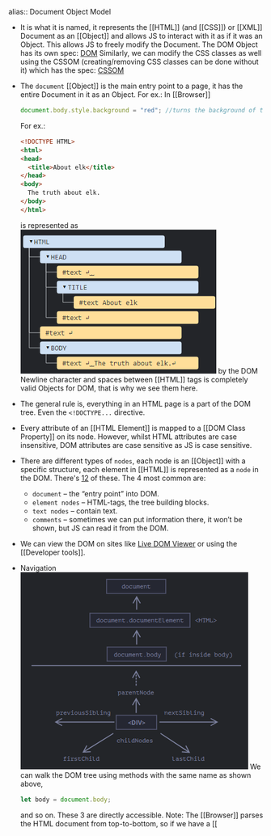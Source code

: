 alias:: Document Object Model

- It is what it is named, it represents the [[HTML]] (and [[CSS]]) or [[XML]] Document as an [[Object]] and allows JS to interact with it as if it was an Object. This allows JS to freely modify the Document.
  The DOM Object has its own spec: [DOM](https://dom.spec.whatwg.org/)
  Similarly, we can modify the CSS classes as well using the CSSOM (creating/removing CSS classes can be done without it) which has the spec: [CSSOM](https://www.w3.org/TR/cssom-1/)
- The ``document`` [[Object]] is the main entry point to a page, it has the entire Document in it as an Object.
  For ex.:
  In [[Browser]]
  ```js
  document.body.style.background = "red"; //turns the background of the Document red.
  ```
  
  For ex.:
  ```html
  <!DOCTYPE HTML>
  <html>
  <head>
    <title>About elk</title>
  </head>
  <body>
    The truth about elk.
  </body>
  </html>
  ```
  
  is represented as
  ![image.png](../assets/image_1687267144086_0.png)
  by the DOM
  Newline character and spaces between [[HTML]] tags is completely valid Objects for DOM, that is why we see them here.
- The general rule is, everything in an HTML page is a part of the DOM tree. Even the ``<!DOCTYPE...`` directive.
- Every attribute of an [[HTML Element]] is mapped to a [[DOM Class Property]] on its node. 
  However, whilst HTML attributes are case insensitive, DOM attributes are case sensitive as JS is case sensitive.
- There are different types of ``nodes``, each node is an [[Object]] with a specific structure, each element in [[HTML]] is represented as a ``node`` in the DOM. There's [12](https://dom.spec.whatwg.org/#node) of these.
  The 4 most common are:
  * ``document`` – the “entry point” into DOM.
  * ``element nodes`` – HTML-tags, the tree building blocks.
  * ``text nodes`` – contain text.
  * ``comments`` – sometimes we can put information there, it won’t be shown, but JS can read it from the DOM.
- We can view the DOM on sites like [Live DOM Viewer](https://software.hixie.ch/utilities/js/live-dom-viewer/) or using the [[Developer tools]].
- Navigation
  ![image.png](../assets/image_1687276220476_0.png)
  We can walk the DOM tree using methods with the same name as shown above, 
  ```js
  let body = document.body; 
  ``` 
  and so on. These 3 are directly accessible.
  Note: The [[Browser]] parses the HTML document from top-to-bottom, so if we have a [[<script>]] tag before an element, then it can't see it in the DOM yet. We can have the script tag in the head tag which means the ``document.body`` itself can be [[null]]. In DOM null simply means the element doesn't exist.
  This is why it is recommended to have the script tag at the bottom.
  
  To traverse
  ```js
  let x = document.body.firstChild;
  if (x.hasChildNodes()){
   for(let child of x.childNodes) {
     console.log(child.innerText);
    }
  }
  ```
  ``<node>.hasChildNodes()`` returns true if the node has child nodes. 
  ``.childNodes`` returns an Array-like Object, called a ``Collection``, which is an [[Iterable]] so it can be looped over. However, it is advised to use ``for..of`` [[Loop]] and not ``for..in`` as the latter even enumerates over properties that aren't related to the DOM.
  
  * DOM collections are live and read-only, we can't replace a node with another node. However we can add/remove children and they represent the live state of the node in the Document. If we modify a node then its changes are rendered right away (after being called in the [[Message Queue]])
  
  * Sometimes we don't want to traverse all nodes, just specific type of nodes, for element nodes we have
  ![image.png](../assets/image_1687277449222_0.png)
  The top document node is its own node, so 
  ```js
  alert( document.documentElement.parentNode ); // document
  alert( document.documentElement.parentElement ); // null
  ```
  This is useful if we wish to traverse all the way up,
  ```js
  //let elem = ... some node...;
  while(elem = elem.parentElement) {...} 
  ```
-
- Searching for elements
  We can also search for individual nodes directly.
  
  If they have an ``id`` attribute set then we can get them directly
  ```html
  <div id= "yo">
   ...
  
  <script>
   yo.style.background="red"; //ok
  </script>
  ``` 
  Or we can use the ``document.getElementById("<id>")`` method to get the node.
  It is recommended to use this method as the direct access method relies on the mixing of namespaces of JS and DOM, which means it may not be clear to the reader to understand if the variable came from the JS or the DOM and it can be easily [[Shadowed]] by any JS element as well.
  
  * ``document.getElementById("<id>")`` 
  * ``document.querySelectorAll("<css>")``: Any valid [[CSS]] selector can be used here, and then a collection of such nodes is returned. It can even use [[CSS]] pseudo-classes like ``document.querySelectorAll(":hover")`` returns the current nodes being hovered over (from the html node to the given node in depth order)
  *  ``document.querySelector("<css>")``: Same as above except only searches for as long as a single node matching the selector is found, then stops. Meaning it is faster.
  * ``<node>.matches("<css>")``: Returns a bool, true if the given node matches the CSS selector.
  * ``<node>.closest("<css>")``: Starts checking the current node, then its parent, and so on until a node matching the css is found then returns that node. 
  * ``<node>.getElementsByTagName("<tagname>")``: Returns a collection of child nodes that have the given tag. The tag can be "*" meaning any tag. 
  * ``<node>.getElementsByClassName("<classname>")``
  * ``document.getElementsByTagName("<tag name>")``: Searches the whole document and returns a collection with these nodes.
  ![image.png](../assets/image_1687323010732_0.png)
  
  By ``Live``, it means that these methods return the live node, so it represents the current state on the DOM and would get updated if the DOM does, similarly, updating them would update the DOM. In contract, the ``...querySelector...`` return ``static`` elements, which don't represent the Live state of the DOM.
  
  * The ``document....(...)`` methods can be called by any Element Node as well. 
  For ex.:
  ```html
  <div>
   <span>
   </span>
  </div>
  <script>
  let div = document.querySelector('div'); 
  let span = div.querySelect('span'); //works
  </script>
  ```
  The nodes then are searched inside the given node, so only the children of a node are evaluated.
- DOM Node Classes
  ![image.png](../assets/image_1687328193414_0.png)
  This is the hierarchy with the EventTarget abstract [[Class]] at the top, JS doesn't have the concept of abstract classes, it just means that by convention it is a class that shouldn't be made an object of, just inherited using [[Prototype Object]].
  EventTarget also provides [[Browser Event]]s. This is why all nodes can have an event hooked to them.
  We can use [[Console]].dir to see any node's prototypal chain.
  
  [[Browser]]s provide all these classes to the JS environment, hence we can directly check them too.
  For ex.:
  ```js
  alert( document.body instanceof HTMLBodyElement ); // true
  alert( document.body instanceof HTMLElement ); // true
  alert( document.body instanceof Element ); // true
  alert( document.body instanceof Node ); // true
  alert( document.body instanceof EventTarget ); // true
  ```
  uses ``instanceOf`` [[Operator]]
- [[DOM Class Property]]
-
- Creating and Inserting Nodes:
  To create:
  * ``document.createElement("<tag name>")``: Creates an Element type node of the given tagname. Recall that tagNames are basically the name of the element. 
  
  * ``document.createTextNode("<text node content>")``:
  ...and so on for other types of nodes as well.
  
  Now to insert the created node:
  * ``<node>.append(...nodes or strings)`` – append nodes or strings *at the end* of `node`,
  * ``<node>.prepend(...nodes or strings)`` – insert nodes or strings *at the beginning* of `node`,
  * ``<node>.before(...nodes or strings)`` –- insert nodes or strings *before* `node`,
  * ``<node>.after(...nodes or strings)`` –- insert nodes or strings *after* `node`,
  * ``<node>.replaceWith(...nodes or strings)`` –- replaces `node` with the given nodes or strings.
  They use the spread [[Operator]] so multiple nodes or strings can be inserted at once.
  Stings inserted are not parsed, so even if they contain HTML syntax, they are added `as-is`.
  
  Like so
  ![image.png](../assets/image_1687454198531_0.png)
  For ex.:
  ```html
  <ol id="ol">
    <li>0</li>
    <li>1</li>
    <li>2</li>
  </ol>
  
  <script>
    ol.before('before'); // insert string "before" before <ol>
    ol.after('after'); // insert string "after" after <ol>
  
    let liFirst = document.createElement('li');
    liFirst.innerHTML = 'prepend';
    ol.prepend(liFirst); // insert liFirst at the beginning of <ol>
  
    let liLast = document.createElement('li');
    liLast.innerHTML = 'append';
    ol.append(liLast); // insert liLast at the end of <ol>
  </script>
  ```
  Creates
  ```html
  before
  <ol id="ol">
    <li>prepend</li>
    <li>0</li>
    <li>1</li>
    <li>2</li>
    <li>append</li>
  </ol>
  after
  ```
  
  * There is another way to insert nodes, using the ``<node>.insertAdjacementElement("<where string>", "<html string>")``, ``<node>.insertAdjacementText("<where string>", "<html string>")`` and so on.
  These methods takes a ``where`` string, which can be a value from "beforebegin", "afterbegin", "beforeend" and "afterend" and defines the position, and an [[HTML]] [[String]] which is parsed as HTML and the created node/text/etc. inserted at the given position.
  Like so
  ![image.png](../assets/image_1687454718947_0.png)
  
  * Old ways of adding nodes to DOM
   ``<parent node>.appendChild(<child Node>)``: An old method, returns the inserted node as well. 
   ``<parent node>.insertBefore(<node>, <next sibling node>)``: Same
  
  * ``document.write("<html string>")``: The html passed is parsed and then inserted right where the method was called in the HTML document. Deprecated as it can only be used while the Document is loading. If it is used after the page has loaded, it overwrites the entire Document with the given html.
- (Re)moving a Node
  ``<node>.remove()``: Removes the node and updates the DOM and [[HTML]] Document. 
  
  To move a node, we simply get the node and insert it any new place. It is automatically removed from its old place and inserted at the new place.
  
  * ``<parent node>replaceChild(<node>, <old child node>)``: An old method, returns the inserted node. Replaces the old child node with the given node from the children of the parent node.
  *  ``<parent node>removeChild(<node>)``: Same.
- ``<node>.cloneNode(<bool shouldDeepCopy>)``
  Returns a copy of the node. That is, it clones a node. If the provided bool is true, the children elements are cloned as well otherwise only the given node is cloned with all its attributes as well.
- ``DocumentFragment``
  This [[Class]] can be used to create a 'transparent' list of nodes that can be inserted anywhere, and this `wrapper` doesn't do anything.
  For ex.:
  ```js
  let x = new DocumentFragment();
  let div = document.createElement('div');
  let div2= document.createElement('div');
  x.push(div);
  x.push(div2);
  
  document.query....(...).append(...x); //works, only div and div2 are inserted
  ```
  It's not necessary to use this wrapper class, as a normal [[Array]] would work the same as well.
- Scrolling
  We can scroll a page using JS  by setting
  ``document.documentElement.scrollTop`` or ``..scrollLeft`` [[DOM Class Property]] to raw values, in safari we instead use ``document.body.scrollTop``/``..scrollLeft``.``
  
  window.scrollBy(x,y)`` or ``window.scrollTo(x,y)`` which work the same way in all browsers. ``.scrollTo`` makes sure the x,y is at the top-left of the current [[window]].
  
  ``<node>.scrollIntoView(<bool top>)`` Brings node into viewport. If top is default/false, then the bottom edge of the element is aligned with the bottom of the window, otherwise the top one.
  
  ``document.body.style.overlow`` If this [[CSS Property]] is set to "hidden", the scrollbar disappears and scrolling is forbidden for the element, which is body here so it forbids it for the whole page.
- [[HTML Element]] coordinates
  Each ``node`` is generally positioned using either 1 of these 2 coordinate systems 
  
  * Relative to the window: Basically relative to the window's top-left. Let's call them [clientX/clientY](https://javascript.info/coordinates).
  * Relative to the Document:  Relative to the document's top-left. Let's call them pageX/pageY.
  
  For ex.:
  ![image.png](../assets/image_1687829516610_0.png)
  As we can see for the given element, if it is relative to the window (clientX/Y) then it's position has changed as the clientY is shorter after scrolling the window up. But if it is relative to the document, which it is in this case, it's pageY value still remains the same. 
  
  The ``<node>.getBoundingClientRect()`` [[DOM Class Property]] method returns a ``DOMRect`` [[Class]]' object which represents a minimal rectangle that encapsulates the entire element. Then the methods on this object return properties of this rectange.
  ``<DOMRect object>.x``/``.y``: PageX/PageY
  ``.width``/``.height``: Can be -ve.
  ``.left/top/right/bottom``: Returns either the x-coordinate (for left and right) or the y-coordinate (for top and bottom)
  Like so
  ![image.png](../assets/image_1687830169589_0.png)
  
  If the rectangle is flipped so the right bottom was x and y then the left/top won't match the x and y, this is why they are 2 separate properties.
  
  * The ``document.elementFromPoint(x,y)`` returns the most-nested element from the given coordinates (clientX/Y). It returns null if the given coordinates are outside the range of the window.
- Forms and control elements
  [Form](https://html.spec.whatwg.org/multipage/forms.html)s in [[HTML]] are an [[HTML Element]] which are treated specially. Similarly, control elements like ``input`` are also treated specially by [[Browser]]s.
  
  They are available in a named and ordered collection ``<node>.forms`` so all forms directly under a node are available in its ``.forms``. Like the forms in the main document are in ``document.forms``. 
  Since they are named and ordered, we can access a form node like ``<node>.forms.myForm`` where ``myForm`` is its ``id`` or with ``<node>.forms[0]`` if its the first form under the node (from top to bottom in the [[HTML]] Document).
  For ex.:
  ```html
  <form name="my">
    <input name="one" value="1">
    <input name="two" value="2">
  </form>
  
  <script>
  
    let form = document.forms.my; // <form name="my"> element
  
    let elem = form.elements.one; // <input name="one"> element
  
    alert(elem.value); // 1
  </script>
  ```
  ``Form`` nodes have a prop ``.elements`` which is also a named Collection of nodes under the form but the ``name`` is used instead of the ``id``. If there are multiple elements with the same ``name``, then it returns a collection instead of a node. All control elements under a form, despite any level are available to ``<form>.elements``.
  
  * All elements under a ``<form>.elements`` are also properties on the form Object itself, however, if the name of the form changes then the old properties and new ones are still valid.
  That is
  ```html
  <form name="yo">
    <input name = "x" >
  </form>
  
  <script>
   let form = document.forms.yo;
   let x= form.x; //works
   x.name="y";
  let y = form.x; //still works
  let y1= form.elements.x; //doesnt exist
  
  </script>
  ```
  
  * All elements under a form have a backreference to the form itself which is kept in ``<node>.form`` property of the nodes under the form.
  ![image.png](../assets/image_1688003269350_0.png)
  
  * Forms have a [[Browser Event]] ``submit`` which is triggered when the form submits. We can also use ``<form node>.submit()`` to do so manually.
  For ex.:
  ```js
  let form = document.createElement('form');
  form.action = 'https://google.com/search';
  form.method = 'GET';
  
  form.innerHTML = '<input name="q" value="test">';
  
  // the form must be in the document to submit it
  document.body.append(form);
  
  form.submit();
  ```
- Page Events
  There are a few important [[Browser Event]]s that trigger on an [[HTML]] page's lifecycle.
  
  The events are triggered in this order:
  ``DOMContentLoaded``: The DOM is loaded and ready. The [[<script>]]s of the page are loaded as well, but [[Async]] scripts and dynamically generated scripts are loaded after this event. 
  The event handler has to be on the ``document`` [[DOM]] node. 
  ``load``: External resources are loaded, like [[CSS]] stylesheets, images etc.
  ``beforeunload`` and ``unload``: The user is has gone to another page and now the page is unloading. 
  
  For load/unload the [[window]] has to take the event handler.
  
  * ``document.readyState``: This [[DOM Class Property]] has one of 3 values "loading" (doc is loading), "interactive" (doc is fully read) and "complete" (doc is read and ext. resources loaded) and indicates the readiness of the document's loading. 
  The ``readystatechange`` event is triggered when this property changes.
- [[MutationObserver]]
- Range
  This [[Class]] allows us to select a range of data from the nodes. 
  
  We can create an instance with ``let range= new Range();`` then each Range object/instance requires 2 endpoints, start and end. 
  We set the start with ``<range Object>.setStart(<node>, <offset>)`` and end with ``<range Object>.setEnd(<node>, <offset>)``. 
  The start and end node can be different. The offset must be a [[Number]].
  
  If the start node is a text node, then it returns the given position of characters in its text content from start to end encompassing all text nodes from start to end.
  For ex.:
  ```html
  <p id="p">Hello</p>
  <p id="p2">Example: <i>italic</i> and <b>bold</b></p>
  <script>
    let range = new Range();
    range.setStart(p.firstChild, 2); //the first child is the text node
    range.setEnd(p.firstChild, 4);
  
    // toString of a range returns its content as text
    console.log(range); // ll
  
    range.setStart(p2.firstChild, 2);
    range.setEnd(p2.querySelector('b').firstChild, 3);
  
    console.log(range); // ample: italic and bol
  </script>
  ```
  ![image.png](../assets/image_1688010650331_0.png)
  and
  ![image.png](../assets/image_1688010758960_0.png)
  
  If the start node is an element node, then it returns the nodes in the range.
  For ex.:
  ```js
  <p id="p">Example: <i>italic</i> and <b>bold</b></p>
  
  <script>
    let range = new Range();
  
    range.setStart(p, 0);
    range.setEnd(p, 2);
  
    // toString of a range returns its content as text, without tags
    console.log(range); // Example: italic
  </script>
  ```
  
  Every range object has these properties
  ![image.png](../assets/image_1688010962681_0.png)
  
  There are more selection methods and also range editing methods [here](https://javascript.info/selection-range#range-selection-methods)
- Selection
  Whilst Range selects a given range, it doesn't show anything visually. However ``Selection`` Objects can show selections visually on the page in the [[Browser]], they can be obtained with either ``document.getSelection()`` or ``window.getSelection()``.
  In firefox, multiple separate regions can be selected with ``Ctrl+click`` like so
  ![image.png](../assets/image_1688011215800_0.png)
  
  but in other browsers there can only be a single selection at any time.
  This Object has these properties
  ![image.png](../assets/image_1688011308957_0.png)
  
  Similarly, there are many methods too [here](https://javascript.info/selection-range#selection-methods).
  * [[Browser Event]] 
  ``selectstart`` and ``selectionchange`` are triggered if an element is selected or if the selection changes.
  
  * Both select and range have much more comprehensive utility and interactions with other elements such as with Form [[HTML Element]], given [here](https://javascript.info/selection-range).